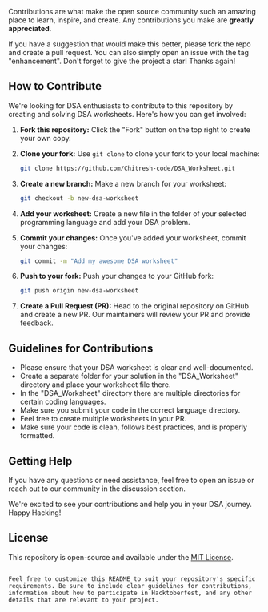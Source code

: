 Contributions are what make the open source community such an amazing place to learn, inspire, and create. Any contributions you make are **greatly appreciated**.

If you have a suggestion that would make this better, please fork the repo and create a pull request. You can also simply open an issue with the tag "enhancement".
Don't forget to give the project a star! Thanks again!


## How to Contribute

We're looking for DSA enthusiasts to contribute to this repository by creating and solving DSA worksheets. Here's how you can get involved:

1. **Fork this repository:** Click the "Fork" button on the top right to create your own copy.

2. **Clone your fork:** Use `git clone` to clone your fork to your local machine:

   ```sh
   git clone https://github.com/Chitresh-code/DSA_Worksheet.git
   ```

3. **Create a new branch:** Make a new branch for your worksheet:

   ```sh
   git checkout -b new-dsa-worksheet
   ```

4. **Add your worksheet:** Create a new file in the folder of your selected programming language and add your DSA problem.

5. **Commit your changes:** Once you've added your worksheet, commit your changes:

   ```sh
   git commit -m "Add my awesome DSA worksheet"
   ```

6. **Push to your fork:** Push your changes to your GitHub fork:

   ```sh
   git push origin new-dsa-worksheet
   ```

7. **Create a Pull Request (PR):** Head to the original repository on GitHub and create a new PR. Our maintainers will review your PR and provide feedback.

## Guidelines for Contributions

- Please ensure that your DSA worksheet is clear and well-documented.
- Create a separate folder for your solution in the "DSA_Worksheet" directory and place your worksheet file there.
- In the "DSA_Worksheet" directory there are multiple directories for certain coding languages.
- Make sure you submit your code in the correct language directory.
- Feel free to create multiple worksheets in your PR.
- Make sure your code is clean, follows best practices, and is properly formatted.

## Getting Help

If you have any questions or need assistance, feel free to open an issue or reach out to our community in the discussion section.

We're excited to see your contributions and help you in your DSA journey. Happy Hacking!

## License

This repository is open-source and available under the [MIT License](https://github.com/Chitresh-code/DSA_Worksheet/blob/main/LICENSE).
```

Feel free to customize this README to suit your repository's specific requirements. Be sure to include clear guidelines for contributions, information about how to participate in Hacktoberfest, and any other details that are relevant to your project.
